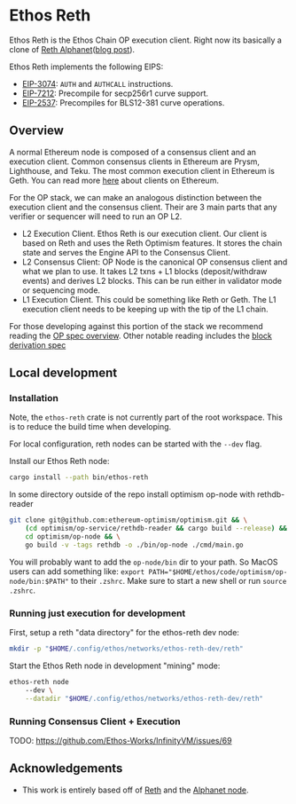 # Ethos Reth

Ethos Reth is the Ethos Chain OP execution client. Right now its basically a clone of [Reth Alphanet][5]([blog post][4]).

Ethos Reth implements the following EIPS:
 - [EIP-3074](https://eips.ethereum.org/EIPS/eip-3074): `AUTH` and `AUTHCALL` instructions.
 - [EIP-7212](https://eips.ethereum.org/EIPS/eip-7212): Precompile for secp256r1 curve support.
 - [EIP-2537](https://eips.ethereum.org/EIPS/eip-2537): Precompiles for BLS12-381 curve operations.

## Overview

A normal Ethereum node is composed of a consensus client and an execution client. Common consensus clients in Ethereum are Prysm, Lighthouse, and Teku. The most common execution client in Ethereum is Geth. You can read more [here][1] about clients on Ethereum.

For the OP stack, we can make an analogous distinction between the execution client and the consensus client. Their are 3 main parts that any verifier or sequencer will need to run an OP L2.

- L2 Execution Client. Ethos Reth is our execution client. Our client is based on Reth and uses the Reth Optimism features. It stores the chain state and serves the Engine API to the Consensus Client.
- L2 Consensus Client: OP Node is the canonical OP consensus client and what we plan to use. It takes L2 txns + L1 blocks (deposit/withdraw events) and derives L2 blocks. This can be run either in validator mode or sequencing mode.
- L1 Execution Client. This could be something like Reth or Geth. The L1 execution client needs to be keeping up with the tip of the L1 chain.

For those developing against this portion of the stack we recommend reading the [OP spec overview][2]. Other notable reading includes the [block derivation spec][3]

## Local development

### Installation

Note, the `ethos-reth` crate is not currently part of the root workspace. This is to reduce the build time when developing.

For local configuration, reth nodes can be started with the `--dev` flag.

Install our Ethos Reth node:

```sh
cargo install --path bin/ethos-reth
```

In some directory outside of the repo install optimism op-node with rethdb-reader

```sh
git clone git@github.com:ethereum-optimism/optimism.git && \
    (cd optimism/op-service/rethdb-reader && cargo build --release) && \ 
    cd optimism/op-node && \
    go build -v -tags rethdb -o ./bin/op-node ./cmd/main.go 
```

You will probably want to add the `op-node/bin` dir to your path. So MacOS users can add something like: `export PATH="$HOME/ethos/code/optimism/op-node/bin:$PATH"` to their `.zshrc`. Make sure to start a new shell or run `source .zshrc`.

### Running just execution for development

First, setup a reth "data directory" for the ethos-reth dev node:

```sh
mkdir -p "$HOME/.config/ethos/networks/ethos-reth-dev/reth"
```

Start the Ethos Reth node in development "mining" mode:

```sh
ethos-reth node
    --dev \
    --datadir "$HOME/.config/ethos/networks/ethos-reth-dev/reth"
```

### Running Consensus Client + Execution

TODO: https://github.com/Ethos-Works/InfinityVM/issues/69

## Acknowledgements

- This work is entirely based off of [Reth][6] and the [Alphanet node][5].

[1]: https://ethereum.org/en/developers/docs/nodes-and-clients/client-diversity/
[2]: https://specs.optimism.io/protocol/overview.html
[3]: https://github.com/ethereum-optimism/specs/blob/main/specs/protocol/derivation.md
[4]: https://www.paradigm.xyz/2024/04/reth-alphanet
[5]: https://github.com/paradigmxyz/alphanet
[6]: https://github.com/paradigmxyz/reth